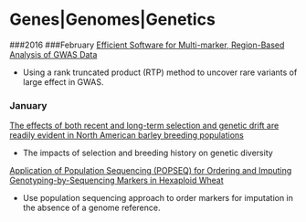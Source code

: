 Genes|Genomes|Genetics
=======================
###2016
###February
[Efficient Software for Multi-marker, Region-Based Analysis of GWAS Data](http://www.g3journal.org/content/early/2016/02/08/g3.115.026013.abstract?papetoc)

* Using a rank truncated product (RTP) method to uncover rare variants of large effect in GWAS.

### January
[The effects of both recent and long-term selection and genetic drift are 
readily evident in North American barley breeding populations](http://www.ncbi.nlm.nih.gov/pubmed/26715093)

* The impacts of selection and breeding history on genetic diversity 

[Application of Population Sequencing (POPSEQ) for Ordering and Imputing 
Genotyping-by-Sequencing Markers in Hexaploid Wheat](http://www.g3journal.org/content/5/12/2547.full.pdf+html)

* Use population sequencing approach to order markers for imputation in the absence of a genome reference.
